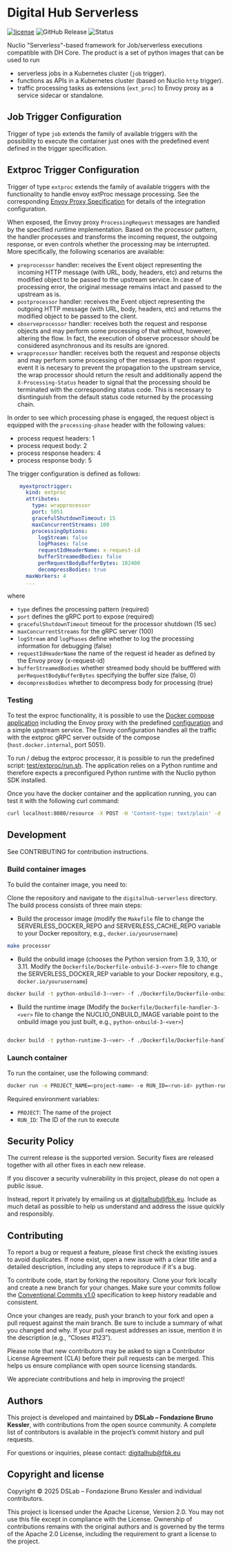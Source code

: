 # Digital Hub Serverless

[![license](https://img.shields.io/badge/license-Apache%202.0-blue)](https://github.com/scc-digitalhub/digitalhub-core/LICENSE) ![GitHub Release](https://img.shields.io/github/v/release/scc-digitalhub/digitalhub-serverless)
![Status](https://img.shields.io/badge/status-stable-gold)

Nuclio "Serverless"-based framework for Job/serverless executions compatible with DH Core. The product is a set of python images that can be used to run 
- serverless jobs in a Kubernetes cluster (``job`` trigger).
- functions as APIs in a Kubernetes cluster (based on Nuclio ``http`` trigger).
- traffic processing tasks as extensions (``ext_proc``) to Envoy proxy as a service sidecar or standalone.

## Job Trigger Configuration

Trigger of type ``job`` extends the family of available triggers with the possibility to execute the container just ones with the predefined
event defined in the trigger specification.  

## Extproc Trigger Configuration

Trigger of type ``extproc`` extends the family of available triggers with the functionality to handle envoy extProc message processing. See the corresponding
[Envoy Proxy Specification](https://www.envoyproxy.io/docs/envoy/latest/configuration/http/http_filters/ext_proc_filter) for details of the integration configuration.

When exposed, the Envoy proxy ``ProcessingRequest`` messages are handled by the specified runtime implementation. Based on the processor pattern, the 
handler processes and transforms the incoming request, the outgoing response, or even controls whether the processing may be interrupted. More specifically, the
following scenarios are available:

- ``preprocessor`` handler: receives the Event object representing the incoming HTTP message (with URL, body, headers, etc) and returns the modified object to be passed to the upstream service. In case of processing error, the original message remains intact and passed to the upstream as is.
- ``postprocessor`` handler: receives the Event object representing the outgoing HTTP message (with URL, body, headers, etc) and returns the modified object to be passed to the client.
- ``observeprocessor`` handler: receives both the request and response objects and may perform some processing of that without, however, altering the flow. In fact, the execution of observe processor should be considered asynchronous and its results are ignored.
- ``wrapprocessor`` handler: receives both the request and response objects and may perform some processing of ther messages. If upon request event it is necesary to prevent the propagation to the upstream service, the wrap processor should return the result and additionally append the ``X-Processing-Status`` header to signal that the processing should be terminated with the corresponding status code. This is necessary to disntinguish from the default status code returned by the processing chain. 

In order to see which processing phase is engaged, the request object is equipped with the ``processing-phase`` header with the following values:

- process request headers: 1
- process request body: 2
- process response headers: 4
- process response body: 5

The trigger configuration is defined as follows:

```yaml
    myextproctrigger:
      kind: extproc
      attributes:
        type: wrapprocessor                        
        port: 5051                                 
        gracefulShutdownTimeout: 15
        maxConcurrentStreams: 100
        processingOptions:
          logStream: false
          logPhases: false
          requestIdHeaderName: x-request-id
          bufferStreamedBodies: false
          perRequestBodyBufferBytes: 102400
          decompressBodies: true
      maxWorkers: 4  
      ...
```

where 

- ``type`` defines the processing pattern (required)
- ``port`` defines the gRPC port to expose (required)
- ``gracefulShutdownTimeout`` timeout for the processor shutdown (15 sec)
- ``maxConcurrentStreams`` for the gRPC server (100)
- ``logStream`` and ``logPhases`` define whether to log the processing information for debugging (false)
- ``requestIdHeaderName`` the name of the request id header as defined by the Envoy proxy (x-request-id)
- ``bufferStreamedBodies`` whether streamed body should be bufffered with ``perRequestBodyBufferBytes`` specifying the buffer size (false, 0)
- ``decompressBodies`` whether to decompress body for processing (true)

### Testing

To test the exproc functionality, it is possible to use the [Docker compose application](test/extproc/envoy-compose/docker-compose.yaml) including the Envoy proxy with the predefined [configuration](test/extproc/envoy-compose/envoy.yaml) and a simple upstream service. The Envoy configuration handles all the traffic with the 
extproc gRPC server outside of the compose (``host.docker.internal``, port 5051).

To run / debug the extproc processor, it is possible to run the predefined script: [test/extproc/run.sh](test/extproc/run.sh). The application
relies on a Python runtime and therefore expects a preconfigured Python runtime with the Nuclio python SDK installed.

Once you have the docker container and the application running, you can test it with the following curl command:
```bash
curl localhost:8080/resource -X POST -H 'Content-type: text/plain' -d 'hello' -s -vvv
```

## Development

See CONTRIBUTING for contribution instructions.

### Build container images

To build the container image, you need to:

Clone the repository and navigate to the `digitalhub-serverless` directory. The build process consists of three main steps:

- Build the processor image (modify the `Makefile` file to change the SERVERLESS_DOCKER_REPO and SERVERLESS_CACHE_REPO variable to your Docker repository, e.g., `docker.io/yourusername`)

```bash
make processor
```

- Build the onbuild image (chooses the Python version from 3.9, 3.10, or 3.11. Modify the `Dockerfile/Dockerfile-onbuild-3-<ver>` file to change the SERVERLESS_DOCKER_REP variable to your Docker repository, e.g., `docker.io/yourusername`)

```bash
docker build -t python-onbuild-3-<ver> -f ./Dockerfile/Dockerfile-onbuild-3-<ver> -e =<ver> .
```

- Build the runtime image  (Modify the `Dockerfile/Dockerfile-handler-3-<ver>` file to change the NUCLIO_ONBUILD_IMAGE variable point to the onbuild image you just built, e.g., `python-onbuild-3-<ver>`)

```bash

docker build -t python-runtime-3-<ver> -f ./Dockerfile/Dockerfile-handler-3-<ver> .
```

### Launch container

To run the container, use the following command:

```bash
docker run -e PROJECT_NAME=<project-name> -e RUN_ID=<run-id> python-runtime-3-<ver>
```

Required environment variables:

- `PROJECT`: The name of the project
- `RUN_ID`: The ID of the run to execute

## Security Policy

The current release is the supported version. Security fixes are released together with all other fixes in each new release.

If you discover a security vulnerability in this project, please do not open a public issue.

Instead, report it privately by emailing us at digitalhub@fbk.eu. Include as much detail as possible to help us understand and address the issue quickly and responsibly.

## Contributing

To report a bug or request a feature, please first check the existing issues to avoid duplicates. If none exist, open a new issue with a clear title and a detailed description, including any steps to reproduce if it's a bug.

To contribute code, start by forking the repository. Clone your fork locally and create a new branch for your changes. Make sure your commits follow the [Conventional Commits v1.0](https://www.conventionalcommits.org/en/v1.0.0/) specification to keep history readable and consistent.

Once your changes are ready, push your branch to your fork and open a pull request against the main branch. Be sure to include a summary of what you changed and why. If your pull request addresses an issue, mention it in the description (e.g., “Closes #123”).

Please note that new contributors may be asked to sign a Contributor License Agreement (CLA) before their pull requests can be merged. This helps us ensure compliance with open source licensing standards.

We appreciate contributions and help in improving the project!

## Authors

This project is developed and maintained by **DSLab – Fondazione Bruno Kessler**, with contributions from the open source community. A complete list of contributors is available in the project’s commit history and pull requests.

For questions or inquiries, please contact: [digitalhub@fbk.eu](mailto:digitalhub@fbk.eu)

## Copyright and license

Copyright © 2025 DSLab – Fondazione Bruno Kessler and individual contributors.

This project is licensed under the Apache License, Version 2.0.
You may not use this file except in compliance with the License. Ownership of contributions remains with the original authors and is governed by the terms of the Apache 2.0 License, including the requirement to grant a license to the project.
